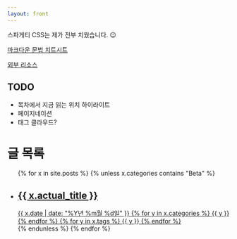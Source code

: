 ```yaml
---
layout: front
---
```


스파게티 CSS는 제가 전부 치웠습니다. 😉

[마크다운 문법 치트시트](/syntax)

[외부 리소스](/thirdparty)

## TODO

* 목차에서 지금 읽는 위치 하이라이트
* 페이지네이션
* 태그 클라우드?

# 글 목록

<ul id="post-list">
	{% for x in site.posts %}
		{% unless x.categories contains "Beta" %}
		<a href="{{ x.url }}">
			<li
				{% if x.cover_image %}
					style="background-image: url({{ x.cover_image }});"
				{% endif %}
			>
				<span class="post-list-title">
					<h2>{{ x.actual_title }}</h2>
					<span class="metadata">
						<time class="date" datetime="{{ x.date | date: '%F' }}">{{ x.date | date: "%Y년 %m월 %d일" }}</time>
						{% for y in x.categories %}
							<span class="category">{{ y }}</span>
						{% endfor %}
						{% for y in x.tags %}
							<span class="tag">{{ y }}</span>
						{% endfor %}
					</span>
				</span>
			</li>
		</a>
		{% endunless %}
	{% endfor %}
</ul>
